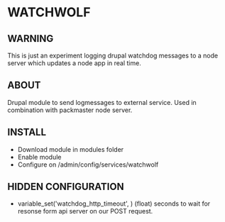# WATCHWOLF

## WARNING

This is just an experiment logging drupal watchdog messages to a node server which updates a node app in real time.


## ABOUT

Drupal module to send logmessages to external service. Used in combination with packmaster node server.


## INSTALL

* Download module in modules folder
* Enable module
* Configure on /admin/config/services/watchwolf


## HIDDEN CONFIGURATION

* variable_set('watchdog_http_timeout', <value>)
  (float) seconds to wait for resonse form api server on our POST request.